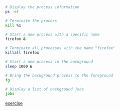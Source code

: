 ```bash

# Display the process information
ps -ef

# Terminate the process
kill %1

# Start a new process with a specific name
firefox &

# Terminate all processes with the name "firefox"
killall firefox

# Start a new process in the background
sleep 1000 &

# Bring the background process to the foreground
fg

# Display a list of background jobs
jobs
```

[exercise](https://github.com/ROT101/learn_something/blob/main/linux%20basics/process_managing/3_process_managment_exercise.md)
